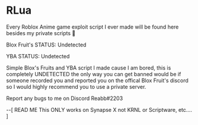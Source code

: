 # RLua
Every Roblox Anime game exploit script I ever made will be found here besides my private scripts 👀

Blox Fruit's STATUS: Undetected

YBA STATUS: Undetected

Simple Blox's Fruits and YBA script I made cause I am bored, this is completely UNDETECTED the only way you can get banned would be if someone recorded you and reported you on the offical Blox Fruit's discord so I would highly recommend you to use a private server.

Report any bugs to me on Discord Reabb#2203

--[
READ ME
This ONLY works on Synapse X not KRNL or Scriptware, etc....
]
